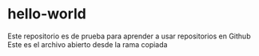 # hello-world
Este repositorio es de prueba para aprender a usar repositorios en Github
Este es el archivo abierto desde la rama copiada
